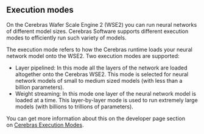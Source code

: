 

## Execution modes
On the Cerebras Wafer Scale Engine 2 (WSE2) you can run neural networks of different model sizes. Cerebras Software supports different execution modes to efficiently run such variety of models.

The execution mode refers to how the Cerebras runtime loads your neural network model onto the WSE2. Two execution modes are supported:
* Layer pipelined: In this mode all the layers of the network are loaded altogether onto the Cerebras WSE2. This mode is selected for neural network models of small to medium sized models (with less than a billion parameters).
* Weight streaming: In this mode one layer of the neural network model is loaded at a time. This layer-by-layer mode is used to run extremely large models (with billions to trillions of parameters).

You can get more information about this on the developer page section on [Cerebras Execution Modes](https://docs.cerebras.net/en/1.6.0/cerebras-basics/cerebras-execution-modes.html#cerebras-execution-modes).

